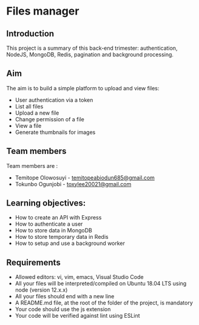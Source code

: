 # Files manager

## Introduction
This project is a summary of this back-end trimester: authentication, NodeJS, MongoDB, Redis, pagination and background processing.

## Aim
The aim is to build a simple platform to upload and view files:
- User authentication via a token
- List all files
- Upload a new file
- Change permission of a file
- View a file
- Generate thumbnails for images

## Team members
Team members are :
- Temitope Olowosuyi - temitopeabiodun685@gmail.com
- Tokunbo Ogunjobi - toxylee20021@gmail.com

## Learning objectives:
- How to create an API with Express
- How to authenticate a user
- How to store data in MongoDB
- How to store temporary data in Redis
- How to setup and use a background worker

## Requirements
- Allowed editors: vi, vim, emacs, Visual Studio Code
- All your files will be interpreted/compiled on Ubuntu 18.04 LTS using node (version 12.x.x)
- All your files should end with a new line
- A README.md file, at the root of the folder of the project, is mandatory
- Your code should use the js extension
- Your code will be verified against lint using ESLint

